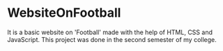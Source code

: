 # WebsiteOnFootball
It is a basic website on 'Football' made with the help of HTML, CSS and JavaScript. This project was done in the second semester of my college.
